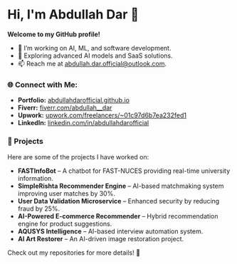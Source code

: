 # Hi, I'm Abdullah Dar 👋  
**Welcome to my GitHub profile!**  

- 🔭 I’m working on AI, ML, and software development.  
- 🌱 Exploring advanced AI models and SaaS solutions.  
- 📫 Reach me at abdullah.dar.official@outlook.com.  

### 🌐 Connect with Me:  
- **Portfolio:** [abdullahdarofficial.github.io](https://abdullahdarofficial.github.io/)  
- **Fiverr:** [fiverr.com/abdullah__dar](https://www.fiverr.com/abdullah__dar)  
- **Upwork:** [upwork.com/freelancers/~01c97d6b7ea232fed1](https://www.upwork.com/freelancers/~01c97d6b7ea232fed1)  
- **LinkedIn:** [linkedin.com/in/abdullahdarofficial](https://www.linkedin.com/in/abdullahdarofficial)  

### 🚀 Projects  
Here are some of the projects I have worked on:  

- **FASTInfoBot** – A chatbot for FAST-NUCES providing real-time university information.  
- **SimpleRishta Recommender Engine** – AI-based matchmaking system improving user matches by 30%.  
- **User Data Validation Microservice** – Enhanced security by reducing fraud by 25%.  
- **AI-Powered E-commerce Recommender** – Hybrid recommendation engine for product suggestions.  
- **AQUSYS Intelligence** – AI-based interview automation system.  
- **AI Art Restorer** – An AI-driven image restoration project.  

Check out my repositories for more details! 🚀  
